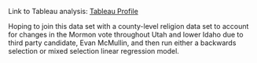 Link to Tableau analysis: [Tableau Profile](https://public.tableau.com/profile/scott.onestak#!/)

Hoping to join this data set with a county-level religion data set to account for changes in the Mormon vote throughout Utah and lower Idaho due to third party candidate, Evan McMullin, and then run either a backwards selection or mixed selection linear regression model.
